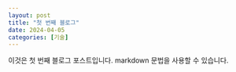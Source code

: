 ```yaml
---
layout: post
title: "첫 번째 블로그"
date: 2024-04-05
categories: [기술]
---
```


이것은 첫 번째 블로그 포스트입니다. markdown 문법을 사용할 수 있습니다.
